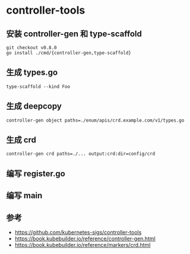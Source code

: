 # controller-tools

## 安装 controller-gen 和 type-scaffold 
```shell
git checkout v0.8.0
go install ./cmd/{controller-gen,type-scaffold}
```

## 生成 types.go
```shell
type-scaffold --kind Foo
```

## 生成 deepcopy
```shell
controller-gen object paths=./enum/apis/crd.example.com/v1/types.go
```

## 生成 crd
```shell
controller-gen crd paths=./... output:crd:dir=config/crd
```

## 编写 register.go

## 编写 main

## 参考
- https://github.com/kubernetes-sigs/controller-tools 
- https://book.kubebuilder.io/reference/controller-gen.html
- https://book.kubebuilder.io/reference/markers/crd.html
